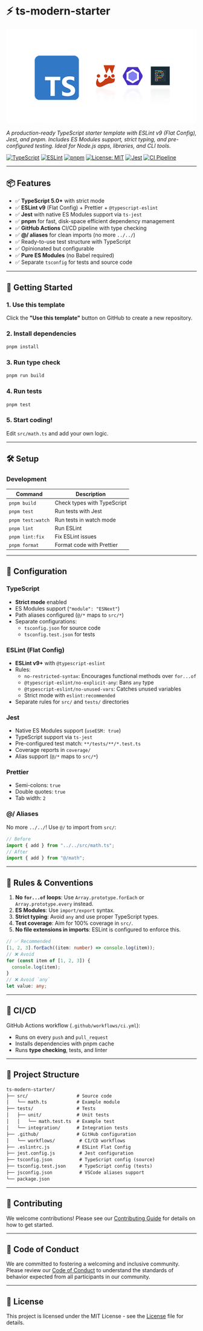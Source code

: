 # ⚡ ts-modern-starter

<div align="center"><img src="./docs/images/ts-stack-logos.png" alt="Modern TypeScript Stack : TypeScript, ESLint, pnpm, Jest" /></div>

_A production-ready TypeScript starter template with ESLint v9 (Flat Config), Jest, and pnpm. Includes ES Modules support, strict typing, and pre-configured testing. Ideal for Node.js apps, libraries, and CLI tools._

[![TypeScript](https://img.shields.io/badge/TypeScript-5.0+-3178C6)](https://www.typescriptlang.org/)
[![ESLint](https://img.shields.io/badge/ESLint-v9-4B32C3)](https://eslint.org/)
[![pnpm](https://img.shields.io/badge/pnpm-%3E%3D7.0-orange)](https://pnpm.io/)
[![License: MIT](https://img.shields.io/badge/License-MIT-blue.svg)](https://opensource.org/licenses/MIT)
[![Jest](https://img.shields.io/badge/Jest-Tested-success)](https://jestjs.io/)
[![CI Pipeline](https://github.com/oclcode/ts-modern-starter/actions/workflows/ci.yml/badge.svg)](https://github.com/oclcode/ts-modern-starter/actions/workflows/ci.yml)

---

## 📦 Features

- ✅ **TypeScript 5.0+** with strict mode
- ✅ **ESLint v9** (Flat Config) + Prettier + `@typescript-eslint`
- ✅ **Jest** with native ES Modules support via `ts-jest`
- ✅ **pnpm** for fast, disk-space efficient dependency management
- ✅ **GitHub Actions** CI/CD pipeline with type checking
- ✅ **@/ aliases** for clean imports (no more `../../`)
- ✅ Ready-to-use test structure with TypeScript
- ✅ Opinionated but configurable
- ✅ **Pure ES Modules** (no Babel required)
- ✅ Separate `tsconfig` for tests and source code

---

## 🚀 Getting Started

### 1. Use this template

Click the **"Use this template"** button on GitHub to create a new repository.

### 2. Install dependencies

```bash
pnpm install
```

### 3. Run type check

```bash
pnpm run build
```

### 4. Run tests

```bash
pnpm test
```

### 5. Start coding!

Edit `src/math.ts` and add your own logic.

---

## 🛠 Setup

### Development

| Command           | Description                 |
| ----------------- | --------------------------- |
| `pnpm build`      | Check types with TypeScript |
| `pnpm test`       | Run tests with Jest         |
| `pnpm test:watch` | Run tests in watch mode     |
| `pnpm lint`       | Run ESLint                  |
| `pnpm lint:fix`   | Fix ESLint issues           |
| `pnpm format`     | Format code with Prettier   |

---

## 🔧 Configuration

### TypeScript

- **Strict mode** enabled
- ES Modules support (`"module": "ESNext"`)
- Path aliases configured (`@/*` maps to `src/*`)
- Separate configurations:
  - `tsconfig.json` for source code
  - `tsconfig.test.json` for tests

### ESLint (Flat Config)

- **ESLint v9+** with `@typescript-eslint`
- Rules:
  - `no-restricted-syntax`: Encourages functional methods over `for...of`
  - `@typescript-eslint/no-explicit-any`: Bans `any` type
  - `@typescript-eslint/no-unused-vars`: Catches unused variables
  - Strict mode with `eslint:recommended`
- Separate rules for `src/` and `tests/` directories

### Jest

- Native ES Modules support (`useESM: true`)
- TypeScript support via `ts-jest`
- Pre-configured test match: `**/tests/**/*.test.ts`
- Coverage reports in `coverage/`
- Alias support (`@/*` maps to `src/*`)

### Prettier

- Semi-colons: `true`
- Double quotes: `true`
- Tab width: `2`

### @/ Aliases

No more `../../`! Use `@/` to import from `src/`:

```typescript
// Before
import { add } from "../../src/math.ts";
// After
import { add } from "@/math";
```

---

## 📝 Rules & Conventions

1. **No `for...of` loops**: Use `Array.prototype.forEach` or `Array.prototype.every` instead.
2. **ES Modules**: Use `import/export` syntax.
3. **Strict typing**: Avoid `any` and use proper TypeScript types.
4. **Test coverage**: Aim for 100% coverage in `src/`.
5. **No file extensions in imports**: ESLint is configured to enforce this.

```typescript
// ✅ Recommended
[1, 2, 3].forEach((item: number) => console.log(item));
// ❌ Avoid
for (const item of [1, 2, 3]) {
  console.log(item);
}
// ❌ Avoid `any`
let value: any;
```

---

## 🔄 CI/CD

GitHub Actions workflow (`.github/workflows/ci.yml`):

- Runs on every `push` and `pull_request`
- Installs dependencies with pnpm cache
- Runs **type checking**, tests, and linter

---

## 📂 Project Structure

```txt
ts-modern-starter/
├── src/                  # Source code
│   └── math.ts           # Example module
├── tests/                # Tests
│   ├── unit/             # Unit tests
│   │   └── math.test.ts  # Example test
│   └── integration/      # Integration tests
├── .github/              # GitHub configuration
│   └── workflows/         # CI/CD workflows
├── .eslintrc.js          # ESLint Flat Config
├── jest.config.js         # Jest configuration
├── tsconfig.json          # TypeScript config (source)
├── tsconfig.test.json     # TypeScript config (tests)
├── jsconfig.json          # VSCode aliases support
└── package.json
```

---

## 🤝 Contributing

We welcome contributions! Please see our [Contributing Guide](CONTRIBUTING.md) for details on how to get started.

---

## 🧹 Code of Conduct

We are committed to fostering a welcoming and inclusive community. Please review our [Code of Conduct](CODE_OF_CONDUCT.md) to understand the standards of behavior expected from all participants in our community.

---

## 📄 License

This project is licensed under the MIT License - see the [License](LICENSE.md) file for details.
